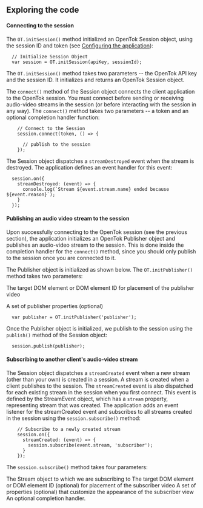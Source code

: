 ## Exploring the code

#### Connecting to the session

The `OT.initSession()` method initialized an OpenTok Session object, using the session ID and token (see [Configuring the application](https://github.com/opentok/opentok-cordova-samples#configuring-the-application)):
```
  // Initialize Session Object
  var session = OT.initSession(apiKey, sessionId);
```
The `OT.initSession()` method takes two parameters -- the OpenTok API key and the session ID. It initializes and returns an OpenTok Session object.

The `connect()` method of the Session object connects the client application to the OpenTok session. You must connect before sending or receiving audio-video streams in the session (or before interacting with the session in any way). The `connect()` method takes two parameters -- a token and an optional completion handler function:
```
    // Connect to the Session
    session.connect(token, () => {
      
      // publish to the session
    });
```
The Session object dispatches a `streamDestroyed` event when the stream is destroyed. The application defines an event handler for this event:
```
  session.on({
    streamDestroyed: (event) => {
      console.log(`Stream ${event.stream.name} ended because ${event.reason}`);
    }
  });
```
#### Publishing an audio video stream to the session

Upon successfully connecting to the OpenTok session (see the previous section), the application initializes an OpenTok Publisher object and publishes an audio-video stream to the session. This is done inside the completion handler for the `connect()` method, since you should only publish to the session once you are connected to it.

The Publisher object is initialized as shown below. The `OT.initPublisher()` method takes two parameters:

The target DOM element or DOM element ID for placement of the publisher video

A set of publisher properties (optional)
```
  var publisher = OT.initPublisher('publisher');
```
Once the Publisher object is initialized, we publish to the session using the `publish()` method of the Session object:
```
  session.publish(publisher);
```
#### Subscribing to another client's audio-video stream

The Session object dispatches a `streamCreated` event when a new stream (other than your own) is created in a session. A stream is created when a client publishes to the session. The `streamCreated` event is also dispatched for each existing stream in the session when you first connect. This event is defined by the StreamEvent object, which has a `stream` property, representing stream that was created. The application adds an event listener for the streamCreated event and subscribes to all streams created in the session using the `session.subscribe()` method:
```
    // Subscribe to a newly created stream
    session.on({
      streamCreated: (event) => {
        session.subscribe(event.stream, 'subscriber');
      }
    });
```
The `session.subscribe()` method takes four parameters:

The Stream object to which we are subscribing to
The target DOM element or DOM element ID (optional) for placement of the subscriber video
A set of properties (optional) that customize the appearance of the subscriber view
An optional completion handler.
